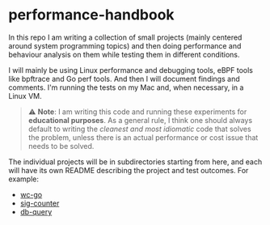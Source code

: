# performance-handbook

In this repo I am writing a collection of small projects (mainly centered around system programming topics) and then doing performance and behaviour analysis on them while testing them in different conditions.

I will mainly be using Linux performance and debugging tools, eBPF tools like bpftrace and Go perf tools. And then I will document findings and comments. I'm running the tests on my Mac and, when necessary, in a Linux VM.

> ⚠️ **Note**: I am writing this code and running these experiments for **educational purposes**. As a general rule, I think one should always default to writing the *cleanest and most idiomatic* code that solves the problem, unless there is an actual performance or cost issue that needs to be solved.

The individual projects will be in subdirectories starting from here, and each will have its own README describing the project and test outcomes. For example:
- [wc-go](./wc-go)
- [sig-counter](./sig-counter)
- [db-query](./db-query)
